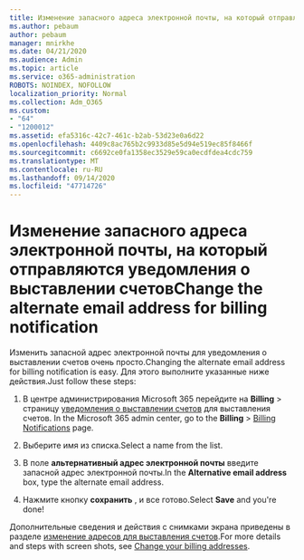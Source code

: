 ```yaml
---
title: Изменение запасного адреса электронной почты, на который отправляются уведомления о выставлении счетов
ms.author: pebaum
author: pebaum
manager: mnirkhe
ms.date: 04/21/2020
ms.audience: Admin
ms.topic: article
ms.service: o365-administration
ROBOTS: NOINDEX, NOFOLLOW
localization_priority: Normal
ms.collection: Adm_O365
ms.custom:
- "64"
- "1200012"
ms.assetid: efa5316c-42c7-461c-b2ab-53d23e0a6d22
ms.openlocfilehash: 4409c8ac765b2c9933d85e5d94e519ec85f8466f
ms.sourcegitcommit: c6692ce0fa1358ec3529e59ca0ecdfdea4cdc759
ms.translationtype: MT
ms.contentlocale: ru-RU
ms.lasthandoff: 09/14/2020
ms.locfileid: "47714726"
---
```

# <a name="change-the-alternate-email-address-for-billing-notification"></a><span data-ttu-id="ad5bd-102">Изменение запасного адреса электронной почты, на который отправляются уведомления о выставлении счетов</span><span class="sxs-lookup"><span data-stu-id="ad5bd-102">Change the alternate email address for billing notification</span></span>

<span data-ttu-id="ad5bd-103">Изменить запасной адрес электронной почты для уведомления о выставлении счетов очень просто.</span><span class="sxs-lookup"><span data-stu-id="ad5bd-103">Changing the alternate email address for billing notification is easy.</span></span> <span data-ttu-id="ad5bd-104">Для этого выполните указанные ниже действия.</span><span class="sxs-lookup"><span data-stu-id="ad5bd-104">Just follow these steps:</span></span>
  
1. <span data-ttu-id="ad5bd-105">В центре администрирования Microsoft 365 перейдите на **Billing** \> страницу [уведомления о выставлении счетов](https://go.microsoft.com/fwlink/p/?linkid=853212) для выставления счетов.  </span><span class="sxs-lookup"><span data-stu-id="ad5bd-105">In the Microsoft 365 admin center, go to the **Billing** \>  [Billing Notifications](https://go.microsoft.com/fwlink/p/?linkid=853212) page.</span></span>

2. <span data-ttu-id="ad5bd-106">Выберите имя из списка.</span><span class="sxs-lookup"><span data-stu-id="ad5bd-106">Select a name from the list.</span></span>

3. <span data-ttu-id="ad5bd-107">В поле **альтернативный адрес электронной почты** введите запасной адрес электронной почты.</span><span class="sxs-lookup"><span data-stu-id="ad5bd-107">In the **Alternative email address** box, type the alternate email address.</span></span>

4. <span data-ttu-id="ad5bd-108">Нажмите кнопку **сохранить** , и все готово.</span><span class="sxs-lookup"><span data-stu-id="ad5bd-108">Select **Save** and you're done!</span></span>

<span data-ttu-id="ad5bd-109">Дополнительные сведения и действия с снимками экрана приведены в разделе [изменение адресов для выставления счетов](https://docs.microsoft.com/microsoft-365/commerce/billing-and-payments/change-your-billing-addresses).</span><span class="sxs-lookup"><span data-stu-id="ad5bd-109">For more details and steps with screen shots, see [Change your billing addresses](https://docs.microsoft.com/microsoft-365/commerce/billing-and-payments/change-your-billing-addresses).</span></span>
  
